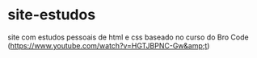 # site-estudos
site com estudos pessoais de html e css baseado no curso do Bro Code (https://www.youtube.com/watch?v=HGTJBPNC-Gw&amp;t)

